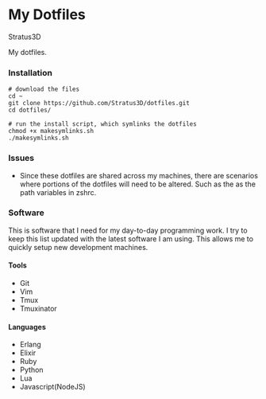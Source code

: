 My Dotfiles
===========

Stratus3D

My dotfiles. 

### Installation

    # download the files
    cd ~
    git clone https://github.com/Stratus3D/dotfiles.git
    cd dotfiles/

    # run the install script, which symlinks the dotfiles
    chmod +x makesymlinks.sh
    ./makesymlinks.sh

### Issues

* Since these dotfiles are shared across my machines, there are scenarios where portions of the dotfiles will need to be altered. Such as the as the path variables in zshrc.

### Software
This is software that I need for my day-to-day programming work. I try to keep this list updated with the latest software I am using. This allows me to quickly setup new development machines.

#### Tools
* Git
* Vim
* Tmux
* Tmuxinator

#### Languages
* Erlang
* Elixir
* Ruby
* Python
* Lua
* Javascript(NodeJS)
